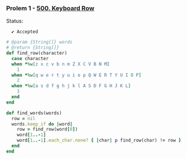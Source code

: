 ### Prolem 1 - [500. Keyboard Row](https://leetcode.com/problems/keyboard-row/description/)

Status:
```
  ✔ Accepted
```

```ruby
# @param {String[]} words
# @return {String[]}
def find_row(character)
  case character
  when *%w[z x c v b n m Z X C V B N M]
    1
  when *%w[q w e r t y u i o p Q W E R T Y U I O P]
    2
  when *%w[a s d f g h j k l A S D F G H J K L]
    3
  end
end

def find_words(words)
  row = nil
  words.keep_if do |word|
    row = find_row(word[0])
    word[1..-1]
    word[1..-1].each_char.none? { |char| p find_row(char) != row }
  end
end
```
